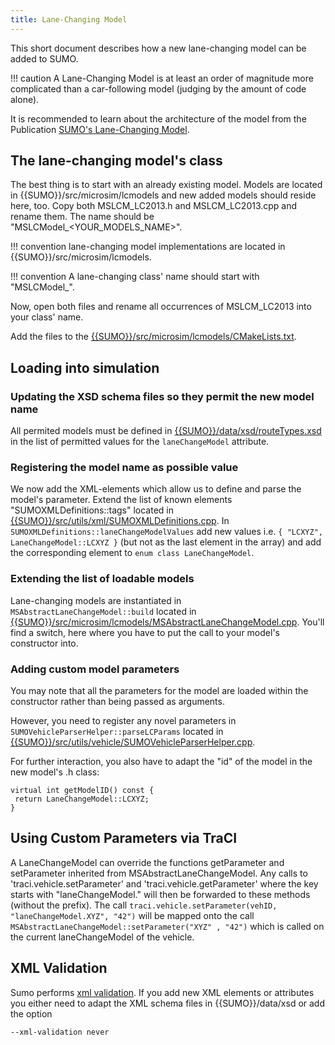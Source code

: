 ```yaml
---
title: Lane-Changing Model
---
```


This short document describes how a new lane-changing model can be added
to SUMO.

!!! caution
    A Lane-Changing Model is at least an order of magnitude more complicated
    than a car-following model (judging by the amount of code alone).

It is recommended to learn about the architecture of the model from the
Publication [SUMO's Lane-Changing
Model](https://elib.dlr.de/102254/1/Springer-SUMOs_Lane_changing_model.pdf).

## The lane-changing model's class

The best thing is to start with an already existing model. Models are
located in {{SUMO}}/src/microsim/lcmodels and new added models should reside
here, too. Copy both MSLCM_LC2013.h and
MSLCM_LC2013.cpp and rename them. The name should be
"MSLCModel_<YOUR_MODELS_NAME\>".

!!! convention
    lane-changing model implementations are located in {{SUMO}}/src/microsim/lcmodels.

!!! convention
    A lane-changing class' name should start with "MSLCModel_".

Now, open both files and rename all occurrences of MSLCM_LC2013
into your class' name.

Add the files to the [{{SUMO}}/src/microsim/lcmodels/CMakeLists.txt]({{Source}}src/microsim/lcmodels/CMakeLists.txt).

## Loading into simulation

### Updating the XSD schema files so they permit the new model name

All permited models must be defined in [{{SUMO}}/data/xsd/routeTypes.xsd]({{Source}}data/xsd/routeTypes.xsd) in the list of permitted values for the `laneChangeModel` attribute.

### Registering the model name as possible value

We now add the XML-elements which allow us to define and parse the
model's parameter. Extend the list of known elements
"SUMOXMLDefinitions::tags" located in [{{SUMO}}/src/utils/xml/SUMOXMLDefinitions.cpp]({{Source}}src/utils/xml/SUMOXMLDefinitions.cpp).
In `SUMOXMLDefinitions::laneChangeModelValues` add new values i.e. `{ "LCXYZ", LaneChangeModel::LCXYZ }` (but not as the last element in the array)
and add the corresponding element to `enum class LaneChangeModel`.

### Extending the list of loadable models
Lane-changing models are instantiated in `MSAbstractLaneChangeModel::build`
located in
[{{SUMO}}/src/microsim/lcmodels/MSAbstractLaneChangeModel.cpp]({{Source}}src/microsim/lcmodels/MSAbstractLaneChangeModel.cpp). You'll find a switch, here
where you have to put the call to your model's constructor into.

### Adding custom model parameters

You may note that all the parameters for the model are loaded within the
constructor rather than being passed as arguments.

However, you need to register any novel parameters in
`SUMOVehicleParserHelper::parseLCParams`
located in
[{{SUMO}}/src/utils/vehicle/SUMOVehicleParserHelper.cpp]({{Source}}src/utils/vehicle/SUMOVehicleParserHelper.cpp).


For further interaction, you also have to adapt the "id" of the model in
the new model's .h class:

```
virtual int getModelID() const {
 return LaneChangeModel::LCXYZ;
}
```

## Using Custom Parameters via TraCI

A LaneChangeModel can override the functions getParameter and setParameter
inherited from MSAbstractLaneChangeModel. 
Any calls to 'traci.vehicle.setParameter' and 'traci.vehicle.getParameter' where
the key starts with "laneChangeModel." will then be forwarded to these methods (without the prefix).
The call
`traci.vehicle.setParameter(vehID, "laneChangeModel.XYZ", "42")`
will be mapped onto the call
`MSAbstractLaneChangeModel::setParameter("XYZ" , "42")` which is called on the current laneChangeModel of the vehicle.


## XML Validation

Sumo performs [xml validation](../../XMLValidation.md). If you add new
XML elements or attributes you either need to adapt the XML schema files
in {{SUMO}}/data/xsd or add the option

```
--xml-validation never
```
